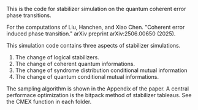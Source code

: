 This is the code for stabilizer simulation on the quantum coherent error phase transitions.

For the computations of 
Liu, Hanchen, and Xiao Chen. "Coherent error induced phase transition." arXiv preprint arXiv:2506.00650 (2025).


This simulation code contains three aspects of stabilizer simulations.
1. The change of logical stabilizers.
2. The change of coherent quantum informations.
3. The change of syndrome distribution conditional mutual information
4. The change of quantum conditional mutual informations.


The sampling algorithm is shown in the Appendix of the paper. 
A central performace optimization is the bitpack method of stabilizer tableaus. See the CMEX function in each folder.

